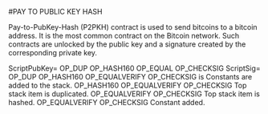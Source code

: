 #PAY TO PUBLIC KEY HASH

Pay-to-PubKey-Hash (P2PKH) contract is used to send bitcoins to a bitcoin address.
It is the most common contract on the Bitcoin network.
Such contracts are unlocked by the public key and a signature created by the corresponding private key.

ScriptPubKey= OP_DUP OP_HASH160 <Public KeyHash> OP_EQUAL OP_CHECKSIG
ScriptSig= <Signature> <Public Key>
OP_DUP OP_HASH160 <pubKeyHash> OP_EQUALVERIFY OP_CHECKSIG	is Constants are added to the stack.
OP_HASH160 <pubKeyHash> OP_EQUALVERIFY OP_CHECKSIG	Top stack item is duplicated.
<pubKeyHash> OP_EQUALVERIFY OP_CHECKSIG	Top stack item is hashed.
OP_EQUALVERIFY OP_CHECKSIG	Constant added.
